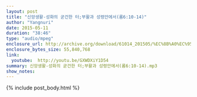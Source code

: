 ```yaml
---
layout: post
title: "신앙생활-성화의 굳건한 터;부활과 성령안에서(롬6:10-14)"
author: "Yangnuri"
date: 2015-05-11
duration: "38:46"
type: "audio/mpeg"
enclosure_url: http://archive.org/download/61014_201505/%EC%8B%A0%EC%95%99%EC%83%9D%ED%99%9C-%EC%84%B1%ED%99%94%EC%9D%98%20%EA%B5%B3%EA%B1%B4%ED%95%9C%20%20%ED%84%B0;%EB%B6%80%ED%99%9C%EA%B3%BC%20%EC%84%B1%EB%A0%B9%EC%95%88%EC%97%90%EC%84%9C(%EB%A1%AC6;10-14).mp3
enclosure_bytes_size: 55,840,768 
link:
  youtube:  http://youtu.be/GXWDXiY1D54
summary: 신앙생활-성화의 굳건한 터;부활과 성령안에서(롬6:10-14).mp3
show_notes:
---
```


{% include post_body.html %}
